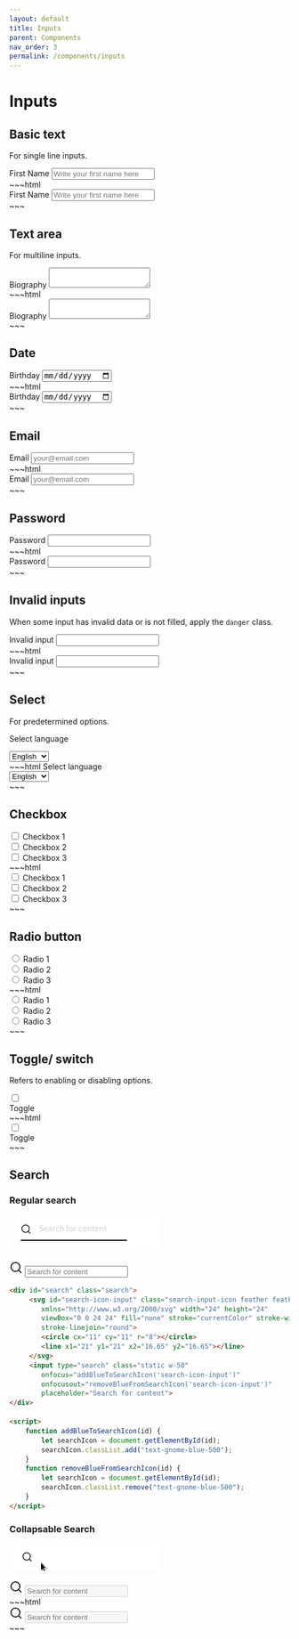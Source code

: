 ```yaml
---
layout: default
title: Inputs
parent: Components
nav_order: 3
permalink: /components/inputs
---
```


# Inputs

## Basic text

For single line inputs.

<div class="flex flex-col w-1/2 my-4">
    <label for="first-name" >First Name</label>
    <input type="text" id="first-name" class="mt-2" placeholder="Write your first name here">
</div>
~~~html
<div class="flex flex-col w-1/2">
    <label for="first-name" >First Name</label>
    <input type="text" id="first-name" class="mt-2" placeholder="Write your first name here">
</div>
~~~

## Text area

For multiline inputs.

<div class="flex flex-col my-4">
    <label for="message" >Biography</label>
    <textarea id="message" class="mt-2"></textarea>
</div>
~~~html
<div class="flex flex-col">
    <label for="message" >Biography</label>
    <textarea id="message" class="mt-2"></textarea>
</div>
~~~

## Date

<div class="flex flex-col my-4">
    <label for="date">Birthday</label>
    <input type="date" class="mt-2" id="date">
</div>
~~~html
<div class="flex flex-col ">
    <label for="date">Birthday</label>
    <input type="date" class="mt-2" id="date">
</div>
~~~

## Email

<div class="flex flex-col w-1/2 my-4">
    <label for="email" >Email</label>
    <input type="email" class="mt-2" id="email" placeholder="your@email.com">
</div>
~~~html
<div class="flex flex-col w-1/2 my-4">
    <label for="email" >Email</label>
    <input type="email" class="mt-2" id="email" placeholder="your@email.com">
</div>
~~~

## Password

<div class="flex flex-col w-1/2 my-4">
    <label for="password" >Password</label>
    <input type="password" class="mt-2" id="password">
</div>
~~~html
<div class="flex flex-col w-1/2">
    <label for="password" >Password</label>
    <input type="password" class="mt-2" id="password">
</div>
~~~

## Invalid inputs

When some input has invalid data or is not filled, apply the `danger` class.

<div class="flex flex-col w-1/2 my-4">
    <label for="invalid">Invalid input</label>
    <input type="email" class="mt-2 danger" id="invalid">
</div>
~~~html
<div class="flex flex-col w-1/2">
    <label for="invalid">Invalid input</label>
    <input type="email" class="mt-2 danger" id="invalid">
</div>
~~~

## Select

For predetermined options.

<label for="select" class="mt-6">Select language</label>
<div class="flex-shrink w-1/3 inline-block relative mt-2 mb-4">
    <select class="form-select cursor-pointer">
        <option>English</option>
        <option>French</option>
        <option>Spanish</option>
    </select>
</div>
~~~html
<label for="select" class="mt-6">Select language</label>
<div class="flex-shrink w-1/3 inline-block relative mt-2">
    <select class="form-select cursor-pointer">
        <option>English</option>
        <option>French</option>
        <option>Spanish</option>
    </select>
</div>
~~~

## Checkbox

<div class="flex flex-col my-4">
    <div class="inline-flex items-center">
        <input type="checkbox" class="form-checkbox cursor-pointer" name="checkbox-group">
        <span class="ml-2">Checkbox 1</span>
    </div>
    <div class="inline-flex items-center">
        <input type="checkbox" class="form-checkbox cursor-pointer" name="checkbox-group">
        <span class="ml-2">Checkbox 2</span>
    </div>
    <div class="inline-flex items-center">
        <input type="checkbox" class="form-checkbox cursor-pointer" name="checkbox-group">
        <span class="ml-2">Checkbox 3</span>
    </div>
</div>
~~~html
<div class="flex flex-col">
    <div class="inline-flex items-center">
        <input type="checkbox" class="form-checkbox cursor-pointer" name="checkbox-group">
        <span class="ml-2">Checkbox 1</span>
    </div>
    <div class="inline-flex items-center">
        <input type="checkbox" class="form-checkbox cursor-pointer" name="checkbox-group">
        <span class="ml-2">Checkbox 2</span>
    </div>
    <div class="inline-flex items-center">
        <input type="checkbox" class="form-checkbox cursor-pointer" name="checkbox-group">
        <span class="ml-2">Checkbox 3</span>
    </div>
</div>
~~~

## Radio button

<div class="flex flex-col my-4">
    <div class="inline-flex items-center">
        <input type="radio" class="form-radio cursor-pointer" name="radio-group">
        <span class="ml-2">Radio 1</span>
    </div>
    <div class="inline-flex items-center">
        <input type="radio" class="form-radio cursor-pointer" name="radio-group">
        <span class="ml-2">Radio 2</span>
    </div>
    <div class="inline-flex items-center">
        <input type="radio" class="form-radio cursor-pointer" name="radio-group">
        <span class="ml-2">Radio 3</span>
    </div>
</div>
~~~html
<div class="flex flex-col">
    <div class="inline-flex items-center">
        <input type="radio" class="form-radio cursor-pointer" name="radio-group">
        <span class="ml-2">Radio 1</span>
    </div>
    <div class="inline-flex items-center">
        <input type="radio" class="form-radio cursor-pointer" name="radio-group">
        <span class="ml-2">Radio 2</span>
    </div>
    <div class="inline-flex items-center">
        <input type="radio" class="form-radio cursor-pointer" name="radio-group">
        <span class="ml-2">Radio 3</span>
    </div>
</div>
~~~

## Toggle/ switch
Refers to enabling or disabling options.

<div class="my-4">
    <div class="toggle">
        <input type="checkbox" name="toggle" id="toggle" class="toggle-checkbox" />
        <label for="toggle" class="toggle-label"></label>
    </div>
    <label for="toggle">Toggle</label>
</div>
~~~html
<div>
    <div class="toggle">
        <input type="checkbox" name="toggle" id="toggle" class="toggle-checkbox" />
        <label for="toggle" class="toggle-label"></label>
    </div>
    <label for="toggle">Toggle</label>
</div>
~~~

## Search

### Regular search

![Regular search](../assets/regular-search.gif)

<div id="search" class="search my-4">
     <svg id="search-icon-input" class="search-input-icon feather feather-search"  
        xmlns="http://www.w3.org/2000/svg" width="24" height="24"
        viewBox="0 0 24 24" fill="none" stroke="currentColor" stroke-width="2" stroke-linecap="round"
        stroke-linejoin="round">
        <circle cx="11" cy="11" r="8"></circle>
        <line x1="21" y1="21" x2="16.65" y2="16.65"></line>
     </svg>
     <input type="search" class="static w-50"
        onfocus="addBlueToSearchIcon('search-input-icon')"
        onfocusout="removeBlueFromSearchIcon('search-input-icon')"  
        placeholder="Search for content">    
</div>

<script>
    function addBlueToSearchIcon(id) {
        let searchIcon = document.getElementById(id);
        searchIcon.classList.add("text-gnome-blue-500");
    }
    function removeBlueFromSearchIcon(id) {
        let searchIcon = document.getElementById(id);
        searchIcon.classList.remove("text-gnome-blue-500");
    }
</script>
~~~html
<div id="search" class="search">
     <svg id="search-icon-input" class="search-input-icon feather feather-search"  
        xmlns="http://www.w3.org/2000/svg" width="24" height="24"
        viewBox="0 0 24 24" fill="none" stroke="currentColor" stroke-width="2" stroke-linecap="round"
        stroke-linejoin="round">
        <circle cx="11" cy="11" r="8"></circle>
        <line x1="21" y1="21" x2="16.65" y2="16.65"></line>
     </svg>
     <input type="search" class="static w-50"
        onfocus="addBlueToSearchIcon('search-icon-input')"
        onfocusout="removeBlueFromSearchIcon('search-icon-input')"  
        placeholder="Search for content">    
</div>

<script>
    function addBlueToSearchIcon(id) {
        let searchIcon = document.getElementById(id);
        searchIcon.classList.add("text-gnome-blue-500");
    }
    function removeBlueFromSearchIcon(id) {
        let searchIcon = document.getElementById(id);
        searchIcon.classList.remove("text-gnome-blue-500");
    }
</script>
~~~

### Collapsable Search

![Collapsable search](../assets/collapsable-search.gif)


<div id="search" class="search my-4">
    <svg id="collapsable-search-icon" class="feather feather-search search-input-icon cursor-pointer z-10"
        onclick="toggleSearchInputOpacity('collapsable-search-input')"  
        xmlns="http://www.w3.org/2000/svg" 
        width="24" height="24"
        viewBox="0 0 24 24" 
        fill="none" 
        stroke="currentColor" 
        stroke-width="2" 
        stroke-linecap="round"
        stroke-linejoin="round">
        <circle cx="11" cy="11" r="8"></circle>
        <line x1="21" y1="21" x2="16.65" y2="16.65"></line>
    </svg>
    <input type="search" id="collapsable-search-input" class="static w-50"
        disabled="true"
        onfocus="addBlueToCollapsableSearchIcon('collapsable-search-icon')"
        onfocusout="removeBlueFromCollapsableSearchIcon('collapsable-search-icon')" 
        placeholder="Search for content">
</div>
<script>
    function addBlueToCollapsableSearchIcon(id) {
        let searchIcon = document.getElementById(id);
        searchIcon.classList.add("text-gnome-blue-500");
    }
    function removeBlueFromCollapsableSearchIcon(id) {
        let searchIcon = document.getElementById(id);
        searchIcon.classList.remove("text-gnome-blue-500");
    }
    function toggleSearchInputOpacity(id) {
        let collapsableSearch = document.getElementById(id);
        if (collapsableSearch.style.opacity == 1) {
            collapsableSearch.disabled = true;
            collapsableSearch.style.opacity = 0;
        } else {
            collapsableSearch.disabled = false;
            collapsableSearch.style.opacity = 1;
            collapsableSearch.focus();
        }
    }
</script>
~~~html
<div id="search" class="search">
    <svg id="collapsable-search-icon" class="feather feather-search search-input-icon cursor-pointer z-10"
        onclick="toggleSearchInputOpacity('collapsable-search-input')"  
        xmlns="http://www.w3.org/2000/svg" 
        width="24" height="24"
        viewBox="0 0 24 24" 
        fill="none" 
        stroke="currentColor" 
        stroke-width="2" 
        stroke-linecap="round"
        stroke-linejoin="round">
        <circle cx="11" cy="11" r="8"></circle>
        <line x1="21" y1="21" x2="16.65" y2="16.65"></line>
    </svg>
    <input type="search" id="collapsable-search-input" class="static w-50"
        disabled="true"
        onfocus="addBlueToCollapsableSearchIcon('collapsable-search-icon')"
        onfocusout="removeBlueFromCollapsableSearchIcon('collapsable-search-icon')" 
        placeholder="Search for content">
</div>
<script>
    function toggleSearchInputOpacity(id) {
        let collapsableSearch = document.getElementById(id);
        if (collapsableSearch.style.opacity == 1) {
            collapsableSearch.disabled = true;
            collapsableSearch.style.opacity = 0;
        } else {
            collapsableSearch.disabled = false;
            collapsableSearch.style.opacity = 1;
            collapsableSearch.focus();
        }
    }

    function addBlueToCollapsableSearchIcon(id) {
        let searchIcon = document.getElementById(id);
        searchIcon.classList.add("text-gnome-blue-500");
    }

    function removeBlueFromCollapsableSearchIcon(id) {
        let searchIcon = document.getElementById(id);
        searchIcon.classList.remove("text-gnome-blue-500");
    }
</script>
~~~
